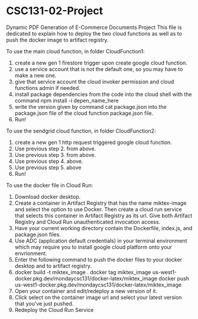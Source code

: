 # CSC131-02-Project
Dynamic PDF Generation of E-Commerce Documents Project
This file is dedicated to explain how to deploy the two cloud functions as well as to push the docker image to artifact registry.

To use the main cloud function, in folder CloudFunction1:
1. create a new gen 1 firestore trigger upon create google cloud function.
2. use a service account that is not the default one, so you may have to make a new one.
3. give that service account the cloud invoker permission and cloud functions admin if needed.
4. install package dependencies from the code into the cloud shell with the command npm install -i depen_name_here
5. write the version given by command cat package.json into the package.json file of the cloud function package.json file.
6. Run!

To use the sendgrid cloud function, in folder CloudFunction2:
1. create a new gen 1 http request triggered google cloud function.
2. Use previous step 2. from above.
3. Use previous step 3. from above.
4. Use previous step 4. above.
5. Use previous step 5. above
6. Run!


To use the docker file in Cloud Run:
1. Download docker desktop. 
2. Create a container in Artifact Registry that has the name miktex-image and select the option to use Docker. Then create a cloud run service that selects this container in Artifact Registry as its url. Give both Artifact Registry and Cloud Run unauthenticated invocation access.
3. Have your current working directory contain the Dockerfile, index.js, and package.json files.
2. Use ADC (application default credentials) in your terminal environment which may require you to install google cloud platform onto your envrionment.
3. Enter the following command to push the docker files to your docker desktop and to artifact registry.
4. docker build -t miktex_image .
docker tag miktex_image us-west1-docker.pkg.dev/mondaycsc131/docker-latex/miktex_image
docker push us-west1-docker.pkg.dev/mondaycsc131/docker-latex/miktex_image
5. Open your container and edit/redeploy a new version of it.
6. Click select on the container image url and select your latest version that you've just pushed.
7. Redeploy the Cloud Run Service
